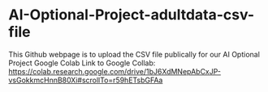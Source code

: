 # AI-Optional-Project-adultdata-csv-file
This Github webpage is to upload the CSV file publically for our AI Optional Project Google Colab
Link to Google Collab: https://colab.research.google.com/drive/1bJ6XdMNepAbCxJP-vsGokkmcHnnB80Xi#scrollTo=r59hETsbGFAa
